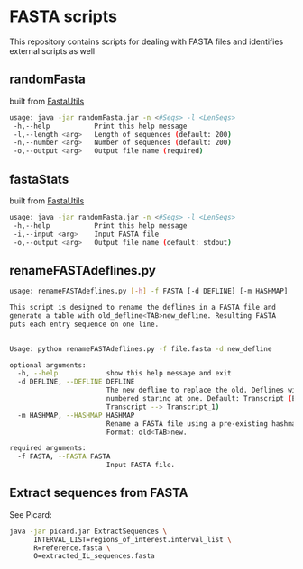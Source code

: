 
# FASTA scripts

This repository contains scripts for dealing with FASTA files and identifies external scripts as well

## randomFasta

built from [FastaUtils](https://github.com/jlboat/FastaUtils)

```bash
usage: java -jar randomFasta.jar -n <#Seqs> -l <LenSeqs>
 -h,--help           Print this help message
 -l,--length <arg>   Length of sequences (default: 200)
 -n,--number <arg>   Number of sequences (default: 200)
 -o,--output <arg>   Output file name (required)
```

## fastaStats

built from [FastaUtils](https://github.com/jlboat/FastaUtils)

```bash
usage: java -jar randomFasta.jar -n <#Seqs> -l <LenSeqs>
 -h,--help           Print this help message
 -i,--input <arg>    Input FASTA file
 -o,--output <arg>   Output file name (default: stdout)
```

## renameFASTAdeflines.py

```bash
usage: renameFASTAdeflines.py [-h] -f FASTA [-d DEFLINE] [-m HASHMAP]

This script is designed to rename the deflines in a FASTA file and     
generate a table with old_defline<TAB>new_defline. Resulting FASTA     
puts each entry sequence on one line.

     
Usage: python renameFASTAdeflines.py -f file.fasta -d new_defline 

optional arguments:
  -h, --help            show this help message and exit
  -d DEFLINE, --DEFLINE DEFLINE
                        The new defline to replace the old. Deflines will be
                        numbered staring at one. Default: Transcript (Ex. -d
                        Transcript --> Transcript_1)
  -m HASHMAP, --HASHMAP HASHMAP
                        Rename a FASTA file using a pre-existing hashmap
                        Format: old<TAB>new.

required arguments:
  -f FASTA, --FASTA FASTA
                        Input FASTA file.
```

## Extract sequences from FASTA

See Picard:

```bash
java -jar picard.jar ExtractSequences \
      INTERVAL_LIST=regions_of_interest.interval_list \
      R=reference.fasta \
      O=extracted_IL_sequences.fasta
```
